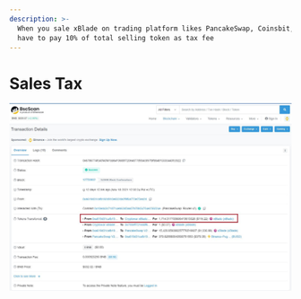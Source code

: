 ```yaml
---
description: >-
  When you sale xBlade on trading platform likes PancakeSwap, Coinsbit,... You
  have to pay 10% of total selling token as tax fee
---
```


# Sales Tax

![](../../.gitbook/assets/1.jpg)
